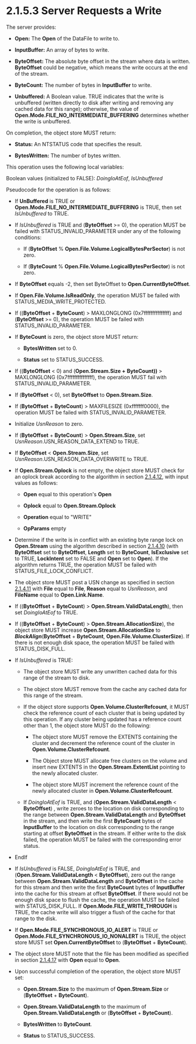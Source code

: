 <html dir="LTR" xmlns:mshelp="http://msdn.microsoft.com/mshelp" xmlns:ddue="http://ddue.schemas.microsoft.com/authoring/2003/5" xmlns:xlink="http://www.w3.org/1999/xlink" xmlns:tool="http://www.microsoft.com/tooltip">
    <head>
        <meta http-equiv="Content-Type" content="text/html; CHARSET=utf-8"></meta>
        <meta name="save" content="history"></meta>
        <title>2.1.5.3 Server Requests a Write</title>
        <xml>
            <mshelp:toctitle title="2.1.5.3 Server Requests a Write"></mshelp:toctitle>
            <mshelp:rltitle title="[MS-FSA]: Server Requests a Write"></mshelp:rltitle>
            <mshelp:keyword index="A" term="fbf656c3-b897-4b9c-abfd-7c8d876d77a1"></mshelp:keyword>
            <mshelp:attr name="DCSext.ContentType" value="open specification"></mshelp:attr>
            <mshelp:attr name="AssetID" value="fbf656c3-b897-4b9c-abfd-7c8d876d77a1"></mshelp:attr>
            <mshelp:attr name="TopicType" value="kbRef"></mshelp:attr>
            <mshelp:attr name="DCSext.Title" value="[MS-FSA]: Server Requests a Write" />
        </xml>
    </head>
    <body>
        <div id="header">
            <h1 class="heading">2.1.5.3 Server Requests a Write</h1>
        </div>
        <div id="mainSection">
            <div id="mainBody">
                <div id="allHistory" class="saveHistory"></div>
                <div id="sectionSection0" class="section" name="collapseableSection">
                    

<p>The server provides:</p>

<ul><li><p><span><span> 
</span></span><b>Open:</b> The <b>Open</b> of the DataFile to write to.</p>

</li><li><p><span><span> 
</span></span><b>InputBuffer:</b> An array of bytes to write.</p>

</li><li><p><span><span> 
</span></span><b>ByteOffset:</b> The absolute byte offset in the stream where
data is written. <b>ByteOffset</b> could be negative, which means the write
occurs at the end of the stream.</p>

</li><li><p><span><span> 
</span></span><b>ByteCount:</b> The number of bytes in <b>InputBuffer</b> to
write.</p>

</li><li><p><span><span> 
</span></span><b>Unbuffered:</b> A Boolean value. TRUE indicates that the write
is unbuffered (written directly to disk after writing and removing any cached
data for this range); otherwise, the value of <b>Open.Mode.FILE_NO_INTERMEDIATE_BUFFERING</b>
determines whether the write is unbuffered.</p>

</li></ul><p>On completion, the object store MUST return:</p>

<ul><li><p><span><span> 
</span></span><b>Status:</b> An NTSTATUS code that specifies the result.</p>

</li><li><p><span><span> 
</span></span><b>BytesWritten:</b> The number of bytes written.</p>

</li></ul><p>This operation uses the following local variables:</p>

<p>Boolean values (initialized to FALSE): <i>DoingIoAtEof</i>, <i>IsUnbuffered</i></p>

<p>Pseudocode for the operation is as follows:</p>

<ul><li><p><span><span> 
</span></span>If <b>UnBuffered</b> is TRUE or <b>Open.Mode.FILE_NO_INTERMEDIATE_BUFFERING</b>
is TRUE, then set <i>IsUnbuffered</i> to TRUE.</p>

</li><li><p><span><span> 
</span></span>If <i>IsUnbuffered</i> is TRUE and (<b>ByteOffset</b> &gt;= 0),
the operation MUST be failed with STATUS_INVALID_PARAMETER under any of the
following conditions:</p>

<ul><li><p><span><span>  </span></span>If
(<b>ByteOffset</b> % <b>Open.File.Volume.LogicalBytesPerSector</b>) is not
zero.</p>

</li><li><p><span><span>  </span></span>If
(<b>ByteCount</b> % <b>Open.File.Volume.LogicalBytesPerSector</b>) is not zero.</p>

</li></ul></li><li><p><span><span> 
</span></span>If <b>ByteOffset</b> equals -2, then set ByteOffset to <b>Open.CurrentByteOffset</b>.</p>

</li><li><p><span><span> 
</span></span>If <b>Open.File.Volume.IsReadOnly</b>, the operation MUST be
failed with STATUS_MEDIA_WRITE_PROTECTED.</p>

</li><li><p><span><span> 
</span></span>If ((<b>ByteOffset</b> + <b>ByteCount</b>) &gt; MAXLONGLONG
(0x7fffffffffffffff) and (<b>ByteOffset</b> &gt;= 0), the operation MUST be
failed with STATUS_INVALID_PARAMETER.</p>

</li><li><p><span><span> 
</span></span>If <b>ByteCount</b> is zero, the object store MUST return:</p>

<ul><li><p><span><span>  </span></span><b>BytesWritten</b>
set to 0.</p>

</li><li><p><span><span>  </span></span><b>Status</b>
set to STATUS_SUCCESS.</p>

</li></ul></li><li><p><span><span> 
</span></span>If ((<b>ByteOffset</b> &lt; 0) and (<b>Open.Stream.Size +</b> <b>ByteCount))</b>
&gt; MAXLONGLONG (0x7fffffffffffffff), the operation MUST fail with
STATUS_INVALID_PARAMETER.</p>

</li><li><p><span><span> 
</span></span>If (<b>ByteOffset</b> &lt; 0), set <b>ByteOffset</b> to <b>Open.Stream.Size</b>.</p>

</li><li><p><span><span> 
</span></span>If (<b>ByteOffset</b> + <b>ByteCount</b>) &gt; MAXFILESIZE
(0xfffffff0000), the operation MUST be failed with STATUS_INVALID_PARAMETER.</p>

</li><li><p><span><span> 
</span></span>Initialize <i>UsnReason</i> to zero.</p>

</li><li><p><span><span> 
</span></span>If (<b>ByteOffset</b> + <b>ByteCount</b>) &gt; <b>Open.Stream.Size</b>,
set <i>UsnReason</i>.USN_REASON_DATA_EXTEND to TRUE.</p>

</li><li><p><span><span> 
</span></span>If <b>ByteOffset</b> &lt; <b>Open.Stream.Size</b>, set <i>UsnReason</i>.USN_REASON_DATA_OVERWRITE
to TRUE.</p>

</li><li><p><span><span> 
</span></span>If <b>Open.Stream.Oplock</b> is not empty, the object store MUST
check for an oplock break according to the algorithm in section <a href="306239fb-cb60-49fe-b293-df4d1a5f757a.html">2.1.4.12</a>, with input
values as follows:</p>

<ul><li><p><span><span>  </span></span><b>Open</b>
equal to this operation's <b>Open</b></p>

</li><li><p><span><span>  </span></span><b>Oplock</b>
equal to <b>Open.Stream.Oplock</b></p>

</li><li><p><span><span>  </span></span><b>Operation</b>
equal to &quot;WRITE&quot;</p>

</li><li><p><span><span>  </span></span><b>OpParams</b>
empty</p>

</li></ul></li><li><p><span><span> 
</span></span>Determine if the write is in conflict with an existing byte range
lock on <b>Open.Stream</b> using the algorithm described in section <a href="124bb289-eeef-4653-b9c6-4fb93dd07a21.html">2.1.4.10</a> (with <b>ByteOffset</b>
set to <b>ByteOffset</b>, <b>Length</b> set to <b>ByteCount</b>, <b>IsExclusive</b>
set to TRUE, <b>LockIntent</b> set to FALSE and <b>Open</b> set to <b>Open</b>).
If the algorithm returns TRUE, the operation MUST be failed with
STATUS_FILE_LOCK_CONFLICT.</p>

</li><li><p><span><span> 
</span></span>The object store MUST post a USN change as specified in section <a href="2c897c5e-b29e-464d-825f-565ff587f7f1.html">2.1.4.11</a> with <b>File</b>
equal to <b>File</b>, <b>Reason</b> equal to <i>UsnReason</i>, and <b>FileName</b>
equal to <b>Open.Link.Name</b>.</p>

</li><li><p><span><span> 
</span></span>If ((<b>ByteOffset</b> + <b>ByteCount</b>) &gt; <b>Open.Stream.ValidDataLength</b>),
then set <i>DoingIoAtEof</i> to TRUE.</p>

</li><li><p><span><span> 
</span></span>If ((<b>ByteOffset</b> + <b>ByteCount</b>) &gt; <b>Open.Stream.AllocationSize</b>),
the object store MUST increase <b>Open.Stream.AllocationSize</b> to <b><i>BlockAlign</i></b>(<b>ByteOffset</b>
+ <b>ByteCount</b>, <b>Open.File.Volume.ClusterSize</b>). If there is not
enough disk space, the operation MUST be failed with STATUS_DISK_FULL.</p>

</li><li><p><span><span> 
</span></span>If <i>IsUnbuffered</i> is TRUE:</p>

<ul><li><p><span><span>  </span></span>The
object store MUST write any unwritten cached data for this range of the stream
to disk.</p>

</li><li><p><span><span>  </span></span>The
object store MUST remove from the cache any cached data for this range of the
stream.</p>

</li><li><p><span><span>  </span></span>If
the object store supports <b>Open.Volume.ClusterRefcount</b>, it MUST check the
reference count of each cluster that is being updated by this operation. If any
cluster being updated has a reference count other than 1, the object store MUST
do the following:</p>

<ul><li><p><span><span> 
</span></span>The object store MUST remove the EXTENTS containing the cluster
and decrement the reference count of the cluster in <b>Open.Volume.ClusterRefcount</b>.</p>

</li><li><p><span><span> 
</span></span>The Object store MUST allocate free clusters on the volume and
insert new EXTENTS in the <b>Open.Stream.ExtentList</b> pointing to the newly
allocated cluster.</p>

</li><li><p><span><span> 
</span></span>The object store MUST increment the reference count of the newly
allocated cluster in <b>Open.Volume.ClusterRefcount</b>. </p>

</li></ul></li><li><p><span><span>  </span></span>If <i>DoingIoAtEof</i>
is TRUE, and (<b>Open.Stream.ValidDataLength</b> &lt; <b>ByteOffset</b>) ,
write zeroes to the location on disk corresponding to the range between <b>Open.Stream.ValidDataLength</b>
and <b>ByteOffset</b> in the stream, and then write the first <b>ByteCount</b>
bytes of <b>InputBuffer</b> to the location on disk corresponding to the range
starting at offset <b>ByteOffset</b> in the stream. If either write to the disk
failed, the operation MUST be failed with the corresponding error status.</p>

</li></ul></li><li><p><span><span> 
</span></span>EndIf</p>

</li><li><p><span><span> 
</span></span>If <i>IsUnbuffered</i> is FALSE, <i>DoingIoAtEof</i> is TRUE, and
(<b>Open.Stream.ValidDataLength</b> &lt; <b>ByteOffset</b>), zero out the range
between <b>Open.Stream.ValidDataLength</b> and <b>ByteOffset</b> in the cache
for this stream and then write the first <b>ByteCount</b> bytes of <b>InputBuffer</b>
into the cache for this stream at offset <b>ByteOffset</b>. If there would not
be enough disk space to flush the cache, the operation MUST be failed with
STATUS_DISK_FULL. If <b>Open.Mode.FILE_WRITE_THROUGH</b> is TRUE, the cache
write will also trigger a flush of the cache for that range to the disk.</p>

</li><li><p><span><span> 
</span></span>If <b>Open.Mode.FILE_SYNCHRONOUS_IO_ALERT</b> is TRUE or <b>Open.Mode.FILE_SYNCHRONOUS_IO_NONALERT</b>
is TRUE, the object store MUST set <b>Open.CurrentByteOffset</b> to (<b>ByteOffset</b>
+ <b>ByteCount</b>).</p>

</li><li><p><span><span> 
</span></span>The object store MUST note that the file has been modified as
specified in section <a href="75cdaba1-4401-4c53-b09c-69ba6cd50ce6.html">2.1.4.17</a>
with <b>Open</b> equal to <b>Open</b>.</p>

</li><li><p><span><span> 
</span></span>Upon successful completion of the operation, the object store
MUST set:</p>

<ul><li><p><span><span>  </span></span><b>Open.Stream.Size</b>
to the maximum of <b>Open.Stream.Size</b> or (<b>ByteOffset</b> + <b>ByteCount</b>).</p>

</li><li><p><span><span>  </span></span><b>Open.Stream.ValidDataLength</b>
to the maximum of <b>Open.Stream.ValidDataLength</b> or (<b>ByteOffset</b> + <b>ByteCount</b>).</p>

</li><li><p><span><span>  </span></span><b>BytesWritten</b>
to <b>ByteCount</b>.</p>

</li><li><p><span><span>  </span></span><b>Status</b>
to STATUS_SUCCESS.</p>

</li></ul></li></ul>
                </div>
            </div>
        </div>
    </body>
</html>